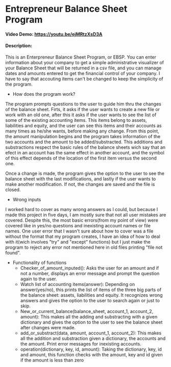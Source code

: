 # Entrepreneur Balance Sheet Program
#### Video Demo:  <https://youtu.be/ejMRtzXsD3A>
#### Description:

This is an Enterpreneur Balance Sheet Program, or EBSP. You can enter information about your company to get a simple administrative visualizer of your Balance Sheet that will be returned in a csv file, and you can manage dates and amounts entered to get the financial control of your company. I have to say that accouting items can't be changed to keep the simplicity of the program.

- How does the program work?

The program prompts questions to the user to guide him thru the changes of the balance sheet. Firts, it asks if the user wants to create a new file or work with an old one, after this it asks if the user wants to see the list of some of the existing accounting items. This items belong to assets, liabilities and equity, and the user can see this items and their accounts as many times as he/she wants, before making any change. From this point, the amount manipulation begins and the program takes information of the two accounts and the amount to be added/substracted. This additions and substractions respect the basic rules of the balance sheets wich say that an efect in an account has the same effect in another account, and the symbol of this effect depends of the location of the first item versus the second one.

Once a change is made, the program gives the option to the user to see the balance sheet with the last modifications, and lastly if the user wants to make another modification. If not, the changes are saved and the file is closed.

- Wrong inputs

I worked hard to cover as many wrong answers as I could, but because I made this project in five days, I am mostly sure that not all user mistakes are covered. Despite this, the most basic errors(from my point of view) were covered like in yes/no questions and inexisting account names or file names. One user error that I wasn't sure about how to cover was a file without the format that my program creates, I have an idea of how to deal with it(wich involves "try" and "except" functions) but I just make the program to reject any error not mentioned here in old files printing "file not found".

- Functionality of functions
    - Checker_of_amount_inputed(): Asks the user for an amount and if not a number, displays an error message and prompt the question again to the user.
    - Watch list of accounting items(answer): Depending on answer(yes/no), this prints the list of items of the three big parts of the balance sheet: assets, liabilities and equity. It recognizes wrong answers and gives the option to the user to search again or just to skip.
    - New_or_current_balance(balance_sheet, account_1, account_2, amount): This makes all the adding and substracting with a given dictionary and gives the option to the user to see the balance sheet after changes were made.
    - add_or_substract(data, amount, account_1, account_2): This makes all the addition and substraction given a dictionary, the accounts and the amount. Print error messages for inexisting accounts.
    - operation(dictionary, key, id, amount): Taking the dictionary, key, id and amount, this function checks with the amount, key and id given if the amount is less than zero